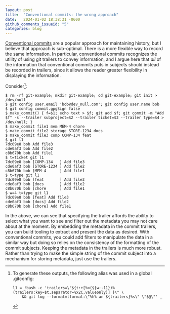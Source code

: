 ```yaml
---
layout: post
title:  "Conventional commits: the wrong approach"
date:   2024-01-02 18:38:31 -0600
github_comments_issueid: "5"
categories: blog
---
```


[Conventional commits](https://jekyllrb.com/docs/home) are a popular approach
for maintaining history, but I believe that approach is sub-optimal.
There is a more flexible way to record the same information.  In particular,
conventional commits recognizes the utility of using git trailers to convey
information, and I argue here that *all* of the information that conventional
commits puts in subjects should instead be recorded in trailers, since it
allows the reader greater flexibility in displaying the information.

Consider[^aliases]:

~~~~
$ rm -rf git-example; mkdir git-example; cd git-example; git init > /dev/null
$ git config user.email 'bob@dev_null.com'; git config user.name bob
$ git config commit.gpgSign false
$ make_commit() { f=$1; echo text > $f; git add $f; git commit -m "Add $f" -s --trailer subproject=$2 --trailer ticket=$3 --trailer type=$4 > /dev/null; }
$ make_commit file1 mem MEM-4 chore
$ make_commit file2 storage STORE-1234 docs
$ make_commit file3 comp COMP-134 feat
$ git l1
7dc09e8 bob Add file3
cde0af3 bob Add file2
c8b670b bob Add file1
$ t=ticket git l1
7dc09e8 bob [COMP-134   ] Add file3
cde0af3 bob [STORE-1234 ] Add file2
c8b670b bob [MEM-4      ] Add file1
$ t=type git l1
7dc09e8 bob [feat       ] Add file3
cde0af3 bob [docs       ] Add file2
c8b670b bob [chore      ] Add file1
$ w=4 t=type git l1
7dc09e8 bob [feat] Add file3
cde0af3 bob [docs] Add file2
c8b670b bob [chore] Add file1
~~~~

In the above, we can see that specifying the trailer affords the ability
to select what you want to see and filter out the metadata you may
not care about at the moment.  By embedding the metadata in the commit
trailers, you can build tooling to extract and present the data
as desired.  With conventional commits, you could add filters to manipulate
the data in a similar way but doing so relies on the consistency of
the formatting of the commit subjects.  Keeping the metadata in the trailers
is much more robust.  Rather than trying to make
the simple string of the commit subject into a mechanism for storing
metadata, just use the trailers.



[^aliases]: To generate these outputs, the following alias was used in a global .gitconfig:
	~~~~
	l1 = !bash -c 'trailers=\"${t:+[%<(${w:-11})%(trailers:key=$t,separator=%x2C,valueonly)] }\" \
		&& git log --format=tformat:\"%h% an ${trailers}%s\" \"$@\"' _
	~~~~
